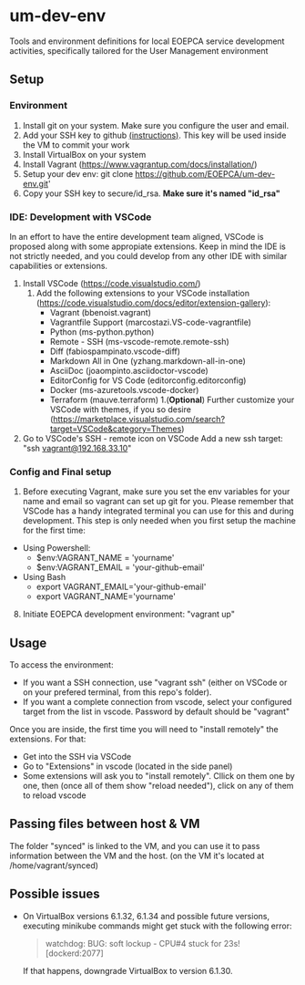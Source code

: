 # um-dev-env
Tools and environment definitions for local EOEPCA service development activities, specifically tailored for the User Management environment

## Setup
### Environment
1. Install git on your system. Make sure you configure the user and email.
2. Add your SSH key to github [(instructions)](https://help.github.com/en/github/authenticating-to-github/adding-a-new-ssh-key-to-your-github-account). This key will be used inside the VM to commit your work
3. Install VirtualBox on your system
4. Install Vagrant (https://www.vagrantup.com/docs/installation/)
6. Setup your dev env: git clone https://github.com/EOEPCA/um-dev-env.git'
7. Copy your SSH key to secure/id_rsa. **Make sure it's named "id_rsa"**

### IDE: Development with VSCode
In an effort to have the entire development team aligned, VSCode is proposed along with some appropiate extensions. Keep in mind the IDE is not strictly needed, and you could develop from any other IDE with similar capabilities or extensions. 
1. Install VSCode (https://code.visualstudio.com/)
   1. Add the following extensions to your VSCode installation (https://code.visualstudio.com/docs/editor/extension-gallery):
        * Vagrant (bbenoist.vagrant) 
        * Vagrantfile Support (marcostazi.VS-code-vagrantfile)
        * Python (ms-python.python)
        * Remote - SSH (ms-vscode-remote.remote-ssh)
        * Diff (fabiospampinato.vscode-diff)
        * Markdown All in One (yzhang.markdown-all-in-one)
        * AsciiDoc (joaompinto.asciidoctor-vscode)
        * EditorConfig for VS Code (editorconfig.editorconfig)
        * Docker (ms-azuretools.vscode-docker)
        * Terraform (mauve.terraform)
    1.(**Optional**) Further customize your VSCode with themes, if you so desire (https://marketplace.visualstudio.com/search?target=VSCode&category=Themes)
1. Go to VSCode's SSH - remote icon on VSCode Add a new ssh target: "ssh vagrant@192.168.33.10"

### Config and Final setup
1.  Before executing Vagrant, make sure you set the env variables for your name and email so vagrant can set up git for you. Please remember that VSCode has a handy integrated terminal you can use for this and during development. This step is only needed when you first setup the machine for the first time:
  * Using Powershell:
    * $env:VAGRANT_NAME = 'yourname'
    * $env:VAGRANT_EMAIL = 'your-github-email'
  * Using Bash
    * export VAGRANT_EMAIL='your-github-email'
    * export VAGRANT_NAME='yourname'

8. Initiate EOEPCA development environment: "vagrant up"

## Usage
To access the environment:
* If you want a SSH connection, use "vagrant ssh" (either on VSCode or on your prefered terminal, from this repo's folder).
* If you want a complete connection from vscode, select your configured target from the list in vscode. Password by default should be "vagrant"

Once you are inside, the first time you will need to "install remotely" the extensions. For that:
* Get into the SSH via VSCode
* Go to "Extensions" in vscode (located in the side panel)
* Some extensions will ask you to "install remotely". Cllick on them one by one, then (once all of them show "reload needed"), click on any of them to reload vscode

## Passing files between host & VM
The folder "synced" is linked to the VM, and you can use it to pass information between the VM and the host. (on the VM it's located at /home/vagrant/synced)

## Possible issues
- On VirtualBox versions 6.1.32, 6.1.34 and possible future versions, executing minikube commands might get stuck with the following error:  
  > watchdog: BUG: soft lockup - CPU#4 stuck for 23s! \[dockerd:2077\]  

  If that happens, downgrade VirtualBox to version 6.1.30.
